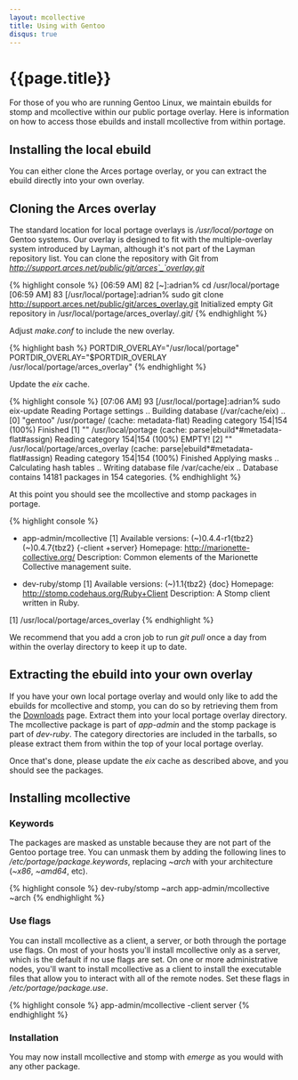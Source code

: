 ```yaml
---
layout: mcollective
title: Using with Gentoo
disqus: true
---
```

[Downloads]: http://code.google.com/p/mcollective/downloads/list

# {{page.title}}
For those of you who are running Gentoo Linux, we maintain ebuilds for stomp and mcollective within our public portage overlay.  Here is information on how to access those ebuilds and install mcollective from within portage.

## Installing the local ebuild
You can either clone the Arces portage overlay, or you can extract the ebuild directly into your own overlay.

## Cloning the Arces overlay
The standard location for local portage overlays is _/usr/local/portage_ on Gentoo systems.  Our overlay is designed to fit with the multiple-overlay system introduced by Layman, although it's not part of the Layman repository list.  You can clone the repository with Git from _http://support.arces.net/public/git/arces`_`overlay.git_

{% highlight console %}
[06:59 AM] 82 [~]:adrian% cd /usr/local/portage
[06:59 AM] 83 [/usr/local/portage]:adrian% sudo git clone http://support.arces.net/public/git/arces_overlay.git
Initialized empty Git repository in /usr/local/portage/arces_overlay/.git/
{% endhighlight %}

Adjust _make.conf_ to include the new overlay.

{% highlight bash %}
PORTDIR_OVERLAY="/usr/local/portage"
PORTDIR_OVERLAY="$PORTDIR_OVERLAY /usr/local/portage/arces_overlay"
{% endhighlight %}

Update the _eix_ cache.

{% highlight console %}
[07:06 AM] 93 [/usr/local/portage]:adrian% sudo eix-update
Reading Portage settings ..
Building database (/var/cache/eix) ..
[0] "gentoo" /usr/portage/ (cache: metadata-flat)
     Reading category 154|154 (100%) Finished
[1] "" /usr/local/portage (cache: parse|ebuild*#metadata-flat#assign)
     Reading category 154|154 (100%) EMPTY!
[2] "" /usr/local/portage/arces_overlay (cache: parse|ebuild*#metadata-flat#assign)
     Reading category 154|154 (100%) Finished
Applying masks ..
Calculating hash tables ..
Writing database file /var/cache/eix ..
Database contains 14181 packages in 154 categories.
{% endhighlight %}

At this point you should see the mcollective and stomp packages in portage.

{% highlight console %}
* app-admin/mcollective [1]
     Available versions:  (~)0.4.4-r1{tbz2} (~)0.4.7{tbz2} {-client +server}
     Homepage:            http://marionette-collective.org/
     Description:         Common elements of the Marionette Collective management suite.

* dev-ruby/stomp [1]
     Available versions:  (~)1.1{tbz2} {doc}
     Homepage:            http://stomp.codehaus.org/Ruby+Client
     Description:         A Stomp client written in Ruby.

[1] /usr/local/portage/arces_overlay
{% endhighlight %}

We recommend that you add a cron job to run _git pull_ once a day from within the overlay directory to keep it up to date.

## Extracting the ebuild into your own overlay
If you have your own local portage overlay and would only like to add the ebuilds for mcollective and stomp, you can do so by retrieving them from the [Downloads] page.  Extract them into your local portage overlay directory.  The mcollective package is part of _app-admin_ and the stomp package is part of _dev-ruby_.  The category directories are included in the tarballs, so please extract them from within the top of your local portage overlay.

Once that's done, please update the _eix_ cache as described above, and you should see the packages.

## Installing mcollective
### Keywords
The packages are masked as unstable because they are not part of the Gentoo portage tree.  You can unmask them by adding the following lines to _/etc/portage/package.keywords_, replacing _~arch_ with your architecture (_~x86_, _~amd64_, etc).

{% highlight console %}
dev-ruby/stomp ~arch
app-admin/mcollective ~arch
{% endhighlight %}

### Use flags
You can install mcollective as a client, a server, or both through the portage use flags.  On most of your hosts you'll install mcollective only as a server, which is the default if no use flags are set.  On one or more administrative nodes, you'll want to install mcollective as a client to install the executable files that allow you to interact with all of the remote nodes.  Set these flags in _/etc/portage/package.use_.

{% highlight console %}
app-admin/mcollective -client server
{% endhighlight %}

### Installation
You may now install mcollective and stomp with _emerge_ as you would with any other package.
